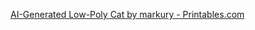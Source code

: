 

[AI-Generated Low-Poly Cat by markury - Printables.com](https://www.printables.com/model/483717-ai-generated-low-poly-cat)









